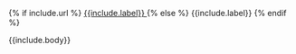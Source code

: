 <div class="card">
  <div class="card-content">
    <p class="has-text-weight-bold is-size-4">
      {% if include.url %}
      <a href="{{site.baseurl}}{{include.url}}">
        <span class="icon-text">
          <span class="icon">
            <i class="fa fa-{{include.icon}}"></i>
          </span>
          {{include.label}}
        </span>
      </a>
      {% else %}
      <span class="icon-text">
        <span class="icon">
          <i class="fa fa-{{include.icon}}"></i>
        </span>
        {{include.label}}
      </span>
      {% endif %}
    </p>
    {{include.body}}
  </div>
</div>

